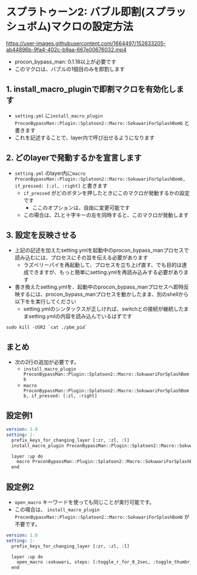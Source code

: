 # スプラトゥーン2: バブル即割(スプラッシュボム)マクロの設定方法
https://user-images.githubusercontent.com/1664497/152633205-ab44896b-9fa4-402c-b9aa-667e00676032.mp4

* procon_bypass_man: 0.1.18以上が必要です
* このマクロは、バブルの1個目のみを即割します

## 1. install_macro_pluginで即割マクロを有効化します
* `setting.yml` に`install_macro_plugin ProconBypassMan::Plugin::Splatoon2::Macro::SokuwariForSplashBomb` と書きます
* これを記述することで、layer内で呼び出せるようになります

## 2. どのlayerで発動するかを宣言します
* `setting.yml` のlayer内に`macro ProconBypassMan::Plugin::Splatoon2::Macro::SokuwariForSplashBomb, if_pressed: [:zl, :right]` と書きます
  * `if_pressed` がどのボタンを押したときにこのマクロが発動するかの設定です
      * ここのオプションは、自由に変更可能です
  * この場合は、ZLと十字キーの左を同時すると、このマクロが発動します

## 3. 設定を反映させる
* 上記の記述を加えたsetting.ymlを起動中のprocon_bypass_manプロセスで読み込むには、プロセスにその旨を伝える必要があります
    * ラズベリーパイを再起動して、プロセスを立ち上げ直す、でも目的は達成できますが、もっと簡単にsetting.ymlを再読み込みする必要があります
* 書き換えたsetting.ymlを、起動中のprocon_bypass_manプロセスへ即時反映するには、procon_bypass_manプロセスを動かしたまま、別のshellから 以下をを実行してください
    * setting.ymlのシンタックスが正しければ、switchとの接続が継続したままsetting.ymlの内容を読み込んでいるはずです

```shell
sudo kill -USR2 `cat ./pbm_pid`
```

## まとめ
*  次の2行の追加が必要です。
    * `install_macro_plugin ProconBypassMan::Plugin::Splatoon2::Macro::SokuwariForSplashBomb`
    * `macro ProconBypassMan::Plugin::Splatoon2::Macro::SokuwariForSplashBomb, if_pressed: [:zl, :right]`

## 設定例1
```yaml
version: 1.0
setting: |-
  prefix_keys_for_changing_layer [:zr, :zl, :l]
  install_macro_plugin ProconBypassMan::Plugin::Splatoon2::Macro::SokuwariForSplashBomb

  layer :up do
    macro ProconBypassMan::Plugin::Splatoon2::Macro::SokuwariForSplashBomb, if_pressed: [:zl, :right]
  end
```

## 設定例2
* `open_macro` キーワードを使っても同じことが実行可能です。
* この場合は、 `install_macro_plugin ProconBypassMan::Plugin::Splatoon2::Macro::SokuwariForSplashBomb` が不要です。

```yaml
version: 1.0
setting: |-
  prefix_keys_for_changing_layer [:zr, :zl, :l]

  layer :up do
    open_macro :sokuwari, steps: [:toggle_r_for_0_2sec, :toggle_thumbr_for_0_14sec, :toggle_thumbr_and_toggle_zr_for_0_34sec, :toggle_r_for_1sec], if_pressed: [:zl, :right]
  end
```
